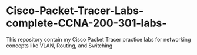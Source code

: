 # Cisco-Packet-Tracer-Labs-complete-CCNA-200-301-labs-
This repository contain my Cisco Packet Tracer practice labs for networking concepts like VLAN, Routing, and Switching
